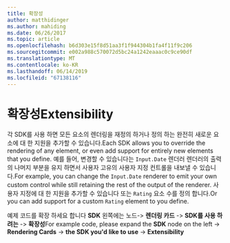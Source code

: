 ```yaml
---
title: 확장성
author: matthidinger
ms.author: mahiding
ms.date: 06/26/2017
ms.topic: article
ms.openlocfilehash: b6d303e15f8d51aa3f1f944304b1fa4f11f9c206
ms.sourcegitcommit: e002a988c570072d5bc24a1242eaaac0c9ce90df
ms.translationtype: MT
ms.contentlocale: ko-KR
ms.lasthandoff: 06/14/2019
ms.locfileid: "67138116"
---
```

# <a name="extensibility"></a><span data-ttu-id="fba4b-102">확장성</span><span class="sxs-lookup"><span data-stu-id="fba4b-102">Extensibility</span></span>

<span data-ttu-id="fba4b-103">각 SDK를 사용 하면 모든 요소의 렌더링을 재정의 하거나 정의 하는 완전히 새로운 요소에 대 한 지원을 추가할 수 있습니다.</span><span class="sxs-lookup"><span data-stu-id="fba4b-103">Each SDK allows you to override the rendering of any element, or even add support for entirely new elements that you define.</span></span>  <span data-ttu-id="fba4b-104">예를 들어, 변경할 수 있습니다는 `Input.Date` 렌더러 렌더러의 출력의 나머지 부분을 유지 하면서 사용자 고유의 사용자 지정 컨트롤을 내보낼 수 있습니다.</span><span class="sxs-lookup"><span data-stu-id="fba4b-104">For example, you can change the `Input.Date` renderer to emit your own custom control while still retaining the rest of the output of the renderer.</span></span> <span data-ttu-id="fba4b-105">사용자 지정에 대 한 지원을 추가할 수 있습니다 또는 `Rating` 요소 수를 정의 합니다.</span><span class="sxs-lookup"><span data-stu-id="fba4b-105">Or you can add support for a custom `Rating` element to you define.</span></span>

<span data-ttu-id="fba4b-106">예제 코드를 확장 하세요 합니다 **SDK** 왼쪽에는 노드-> **렌더링 카드** -> **SDK를 사용 하려는**  ->   **확장성**</span><span class="sxs-lookup"><span data-stu-id="fba4b-106">For example code, please expand the **SDK** node on the left -> **Rendering Cards** -> **the SDK you'd like to use** -> **Extensibility**</span></span>
